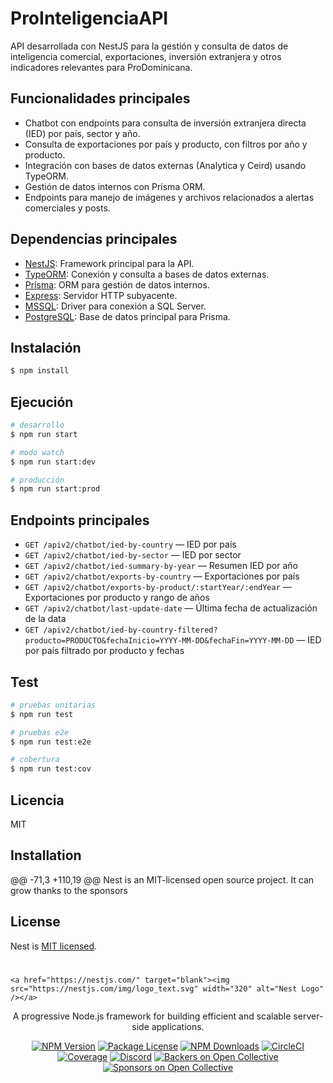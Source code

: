 # ProInteligenciaAPI

API desarrollada con NestJS para la gestión y consulta de datos de inteligencia comercial, exportaciones, inversión extranjera y otros indicadores relevantes para ProDominicana.

## Funcionalidades principales
- Chatbot con endpoints para consulta de inversión extranjera directa (IED) por país, sector y año.
- Consulta de exportaciones por país y producto, con filtros por año y producto.
- Integración con bases de datos externas (Analytica y Ceird) usando TypeORM.
- Gestión de datos internos con Prisma ORM.
- Endpoints para manejo de imágenes y archivos relacionados a alertas comerciales y posts.

## Dependencias principales
- [NestJS](https://nestjs.com/): Framework principal para la API.
- [TypeORM](https://typeorm.io/): Conexión y consulta a bases de datos externas.
- [Prisma](https://www.prisma.io/): ORM para gestión de datos internos.
- [Express](https://expressjs.com/): Servidor HTTP subyacente.
- [MSSQL](https://www.npmjs.com/package/mssql): Driver para conexión a SQL Server.
- [PostgreSQL](https://www.postgresql.org/): Base de datos principal para Prisma.

## Instalación

```bash
$ npm install
```

## Ejecución

```bash
# desarrollo
$ npm run start

# modo watch
$ npm run start:dev

# producción
$ npm run start:prod
```

## Endpoints principales

- `GET /apiv2/chatbot/ied-by-country` — IED por país
- `GET /apiv2/chatbot/ied-by-sector` — IED por sector
- `GET /apiv2/chatbot/ied-summary-by-year` — Resumen IED por año
- `GET /apiv2/chatbot/exports-by-country` — Exportaciones por país
- `GET /apiv2/chatbot/exports-by-product/:startYear/:endYear` — Exportaciones por producto y rango de años
- `GET /apiv2/chatbot/last-update-date` — Última fecha de actualización de la data
- `GET /apiv2/chatbot/ied-by-country-filtered?producto=PRODUCTO&fechaInicio=YYYY-MM-DD&fechaFin=YYYY-MM-DD` — IED por país filtrado por producto y fechas


## Test

```bash
# pruebas unitarias
$ npm run test

# pruebas e2e
$ npm run test:e2e

# cobertura
$ npm run test:cov
```

## Licencia

MIT

## Installation

@@ -71,3 +110,19 @@ Nest is an MIT-licensed open source project. It can grow thanks to the sponsors
## License

Nest is [MIT licensed](LICENSE).
# <p align="center">
	<a href="https://nestjs.com/" target="blank"><img src="https://nestjs.com/img/logo_text.svg" width="320" alt="Nest Logo" /></a>
</p>

<p align="center">A progressive Node.js framework for building efficient and scalable server-side applications.</p>

<p align="center">
	<a href="https://www.npmjs.com/package/@nestjs/core"><img src="https://img.shields.io/npm/v/@nestjs/core.svg" alt="NPM Version" /></a>
	<a href="https://www.npmjs.com/package/@nestjs/core"><img src="https://img.shields.io/npm/l/@nestjs/core.svg" alt="Package License" /></a>
	<a href="https://www.npmjs.com/package/@nestjs/core"><img src="https://img.shields.io/npm/dm/@nestjs/core.svg" alt="NPM Downloads" /></a>
	<a href="https://circleci.com/gh/nestjs/nest"><img src="https://img.shields.io/circleci/project/github/nestjs/nest/master.svg" alt="CircleCI" /></a>
	<a href="https://coveralls.io/github/nestjs/nest?branch=master"><img src="https://img.shields.io/coveralls/github/nestjs/nest/master.svg" alt="Coverage" /></a>
	<a href="https://discord.gg/nestjs"><img src="https://img.shields.io/discord/428938820624256000.svg" alt="Discord" /></a>
	<a href="https://opencollective.com/nest"><img src="https://opencollective.com/nest/backers/badge.svg" alt="Backers on Open Collective" /></a>
	<a href="https://opencollective.com/nest/sponsors/0/website"><img src="https://opencollective.com/nest/sponsors/badge.svg" alt="Sponsors on Open Collective" /></a>
</p>